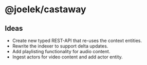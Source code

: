 # @joelek/castaway

## Ideas

* Create new typed REST-API that re-uses the context entities.
* Rewrite the indexer to support delta updates.
* Add playlisting functionality for audio content.
* Ingest actors for video content and add actor entity.
